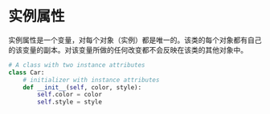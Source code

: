 # 实例属性

实例属性是一个变量，对每个对象（实例）都是唯一的。该类的每个对象都有自己的该变量的副本。对该变量所做的任何改变都不会反映在该类的其他对象中。

```py
# A class with two instance attributes
class Car:
    # initializer with instance attributes
    def __init__(self, color, style):
        self.color = color
        self.style = style
```